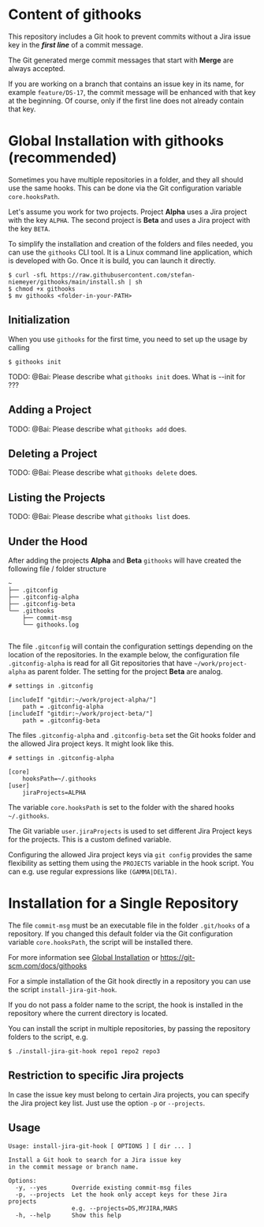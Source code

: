 # Content of githooks

This repository includes a Git hook to prevent commits without a Jira issue key in the ***first line*** of a commit message.

The Git generated merge commit messages that start with **Merge** are always accepted.

If you are working on a branch that contains an issue key in its name, for example `feature/DS-17`,
the commit message will be enhanced with that key at the beginning.
Of course, only if the first line does not already contain that key.

<a name="global-installation"></a>
# Global Installation with githooks (recommended)

Sometimes you have multiple repositories in a folder, and they all should use the same hooks.
This can be done via the Git configuration variable `core.hooksPath`.

Let's assume you work for two projects. Project **Alpha** uses a Jira project with the key `ALPHA`.
The second project is **Beta** and uses a Jira project with the key `BETA`.

To simplify the installation and creation of the folders and files needed, you can use the `githooks`
CLI tool. It is a Linux command line application, which is developed with Go.
Once it is build, you can launch it directly.

```shell
$ curl -sfL https://raw.githubusercontent.com/stefan-niemeyer/githooks/main/install.sh | sh
$ chmod +x githooks
$ mv githooks <folder-in-your-PATH>
```

## Initialization
When you use `githooks` for the first time, you need to set up the usage by calling
```shell
$ githooks init
```

TODO: @Bai: Please describe what `githooks init` does. What is --init for ??? 

## Adding a Project
TODO: @Bai: Please describe what `githooks add` does. 

## Deleting a Project
TODO: @Bai: Please describe what `githooks delete` does. 

## Listing the Projects
TODO: @Bai: Please describe what `githooks list` does. 

## Under the Hood
After adding the projects **Alpha** and **Beta** `githooks` will have created the following
file / folder structure

```
~
├── .gitconfig
├── .gitconfig-alpha
├── .gitconfig-beta
└── .githooks
    ├── commit-msg
    └── githooks.log
    
```

The file `.gitconfig` will contain the configuration settings depending on the location of the
repositories. In the example below, the configuration file `.gitconfig-alpha` is read for
all Git repositories that have `~/work/project-alpha` as parent folder.
The setting for the project **Beta** are analog.

```
# settings in .gitconfig

[includeIf "gitdir:~/work/project-alpha/"]
    path = .gitconfig-alpha
[includeIf "gitdir:~/work/project-beta/"]
    path = .gitconfig-beta
```

The files `.gitconfig-alpha` and `.gitconfig-beta` set the Git hooks folder and the allowed Jira project keys.
It might look like this.

```
# settings in .gitconfig-alpha

[core]
    hooksPath=~/.githooks
[user]
    jiraProjects=ALPHA
```

The variable `core.hooksPath` is set to the folder with the shared hooks `~/.githooks`.

The Git variable `user.jiraProjects` is used to set different Jira Project keys for the projects.
This is a custom defined variable.

Configuring the allowed Jira project keys via `git config` provides the same flexibility as setting them using the
`PROJECTS` variable in the hook script. You can e.g. use regular expressions like `(GAMMA|DELTA)`.

# Installation for a Single Repository

The file `commit-msg` must be an executable file in the folder `.git/hooks` of a repository.
If you changed this default folder via the Git configuration variable `core.hooksPath`,
the script will be installed there.

For more information see [Global Installation](#global-installation) or https://git-scm.com/docs/githooks

For a simple installation of the Git hook directly in a repository you can use the script `install-jira-git-hook`.

If you do not pass a folder name to the script, the hook is installed in the repository where the current
directory is located.

You can install the script in multiple repositories, by passing the repository folders to the script, e.g.
```shell
$ ./install-jira-git-hook repo1 repo2 repo3
```

## Restriction to specific Jira projects

In case the issue key must belong to certain Jira projects, you can specify the Jira project key list.
Just use the option `-p` or `--projects`.

## Usage
```
Usage: install-jira-git-hook [ OPTIONS ] [ dir ... ]

Install a Git hook to search for a Jira issue key
in the commit message or branch name.

Options:
  -y, --yes       Override existing commit-msg files
  -p, --projects  Let the hook only accept keys for these Jira projects
                  e.g. --projects=DS,MYJIRA,MARS
  -h, --help      Show this help
```
